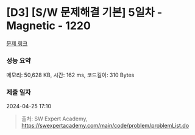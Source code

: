 # [D3] [S/W 문제해결 기본] 5일차 - Magnetic - 1220 

[문제 링크](https://swexpertacademy.com/main/code/problem/problemDetail.do?contestProbId=AV14hwZqABsCFAYD) 

### 성능 요약

메모리: 50,628 KB, 시간: 162 ms, 코드길이: 310 Bytes

### 제출 일자

2024-04-25 17:10



> 출처: SW Expert Academy, https://swexpertacademy.com/main/code/problem/problemList.do